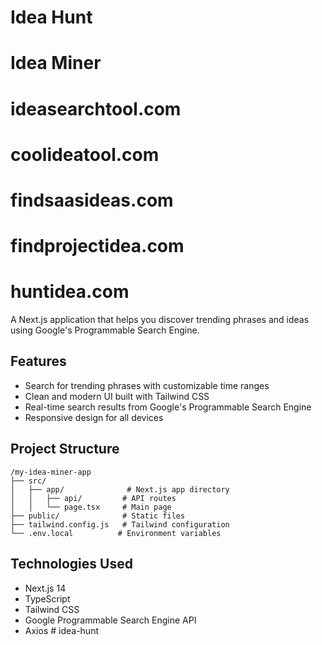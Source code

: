 # Idea Hunt

# Idea Miner

# ideasearchtool.com

# coolideatool.com

# findsaasideas.com

# findprojectidea.com

# huntidea.com

A Next.js application that helps you discover trending phrases and ideas using Google's Programmable Search Engine.

## Features

- Search for trending phrases with customizable time ranges
- Clean and modern UI built with Tailwind CSS
- Real-time search results from Google's Programmable Search Engine
- Responsive design for all devices

## Project Structure

```
/my-idea-miner-app
├── src/
│   ├── app/              # Next.js app directory
│   │   ├── api/         # API routes
│   │   └── page.tsx     # Main page
├── public/              # Static files
├── tailwind.config.js   # Tailwind configuration
└── .env.local          # Environment variables
```

## Technologies Used

- Next.js 14
- TypeScript
- Tailwind CSS
- Google Programmable Search Engine API
- Axios
  #   i d e a - h u n t 
   
   
